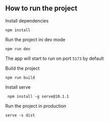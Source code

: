 ## How to run the project

Install dependencies

```
npm install
```

Run the project ini dev mode

```
npm run dev
```

The app will start to run on port `5173` by default

Build the project

```
npm run build
```

Install serve

```
 npm install -g serve@10.1.1
```

Run the project in production

```
serve -s dist
```
